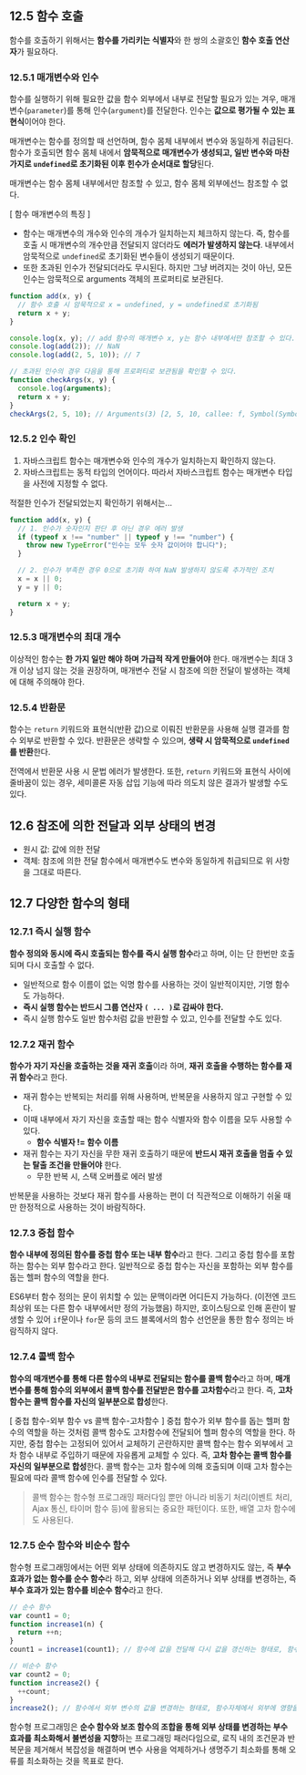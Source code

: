 ## 12.5 함수 호출

함수를 호출하기 위해서는 **함수를 가리키는 식별자**와 한 쌍의 소괄호인 **함수 호출 연산자**가 필요하다.

### 12.5.1 매개변수와 인수

함수를 실행하기 위해 필요한 값을 함수 외부에서 내부로 전달할 필요가 있는 겨우, 매개변수(`parameter`)를 통해 인수(`argument`)를 전달한다. 인수는 **값으로 평가될 수 있는 표현식**이어야 한다.

매개변수는 함수를 정의할 때 선언하며, 함수 몸체 내부에서 변수와 동일하게 취급된다. 함수가 호출되면 함수 몸체 내에서 **암묵적으로 매개변수가 생성되고, 일반 변수와 마찬가지로 `undefined`로 초기화된 이후 힌수가 순서대로 할당**된다.

매개변수는 함수 몸체 내부에서만 참조할 수 있고, 함수 몸체 외부에선느 참조할 수 없다.

[ 함수 매개변수의 특징 ]

- 함수는 매개변수의 개수와 인수의 개수가 일치하는지 체크하지 않는다. 즉, 함수를 호출 시 매개변수의 개수만큼 전달되지 않더라도 **에러가 발생하지 않는다**. 내부에서 암묵적으로 `undefined`로 초기화된 변수들이 생성되기 때문이다.
- 또한 초과된 인수가 전달되더라도 무시된다. 하지만 그냥 버려지는 것이 아닌, 모든 인수는 암묵적으로 arguments 객체의 프로퍼티로 보관된다.

```javascript
function add(x, y) {
  // 함수 호출 시 암묵적으로 x = undefined, y = undefined로 초기화됨
  return x + y;
}

console.log(x, y); // add 함수의 매개변수 x, y는 함수 내부에서만 참조할 수 있다.
console.log(add(2)); // NaN
console.log(add(2, 5, 10)); // 7

// 초과된 인수의 경우 다음을 통해 프로퍼티로 보관됨을 확인할 수 있다.
function checkArgs(x, y) {
  console.log(arguments);
  return x + y;
}
checkArgs(2, 5, 10); // Arguments(3) [2, 5, 10, callee: f, Symbol(Symbol.iterator): f]
```

### 12.5.2 인수 확인

1. 자바스크립트 함수는 매개변수와 인수의 개수가 일치하는지 확인하지 않는다.
2. 자바스크립트는 동적 타입의 언어이다. 따라서 자바스크립트 함수는 매개변수 타입을 사전에 지정할 수 없다.

적절한 인수가 전달되었는지 확인하기 위해서는...

```javascript
function add(x, y) {
  // 1. 인수가 숫자인지 판단 후 아닌 경우 에러 발생
  if (typeof x !== "number" || typeof y !== "number") {
    throw new TypeError("인수는 모두 숫자 값이어야 합니다");
  }

  // 2. 인수가 부족한 경우 0으로 초기화 하여 NaN 발생하지 않도록 추가적인 조치
  x = x || 0;
  y = y || 0;

  return x + y;
}
```

### 12.5.3 매개변수의 최대 개수

이상적인 함수는 **한 가지 일만 해야 하며 가급적 작게 만들어야** 한다.
매개변수는 최대 3개 이상 넘지 않는 것을 권장하며, 매개변수 전달 시 참조에 의한 전달이 발생하는 객체에 대해 주의해야 한다.

### 12.5.4 반환문

함수는 `return` 키워드와 표현식(반환 값)으로 이뤄진 반환문을 사용해 실행 결과를 함수 외부로 반환할 수 있다.
반환문은 생략할 수 있으며, **생략 시 암묵적으로 `undefined`를 반환**한다.

전역에서 반환문 사용 시 문법 에러가 발생한다.
또한, `return` 키워드와 표현식 사이에 줄바꿈이 있는 경우, 세미콜론 자동 삽입 기능에 따라 의도치 않은 결과가 발생할 수도 있다.

## 12.6 참조에 의한 전달과 외부 상태의 변경

- 원시 값: 값에 의한 전달
- 객체: 참조에 의한 전달
  함수에서 매개변수도 변수와 동일하게 취급되므로 위 사항을 그대로 따른다.

## 12.7 다양한 함수의 형태

### 12.7.1 즉시 실행 함수

**함수 정의와 동시에 즉시 호출되는 함수를 즉시 실행 함수**라고 하며, 이는 단 한번만 호출되며 다시 호출할 수 없다.

- 일반적으로 함수 이름이 없는 익명 함수를 사용하는 것이 일반적이지만, 기명 함수도 가능하다.
- **즉시 실행 함수는 반드시 그룹 연산자 `( ... )`로 감싸야 한다.**
- 즉시 실행 함수도 일반 함수처럼 값을 반환할 수 있고, 인수를 전달할 수도 있다.

### 12.7.2 재귀 함수

**함수가 자기 자신을 호출하는 것을 재귀 호출**이라 하며, **재귀 호출을 수행하는 함수를 재귀 함수**라고 한다.

- 재귀 함수는 반복되는 처리를 위해 사용하며, 반복문을 사용하지 않고 구현할 수 있다.
- 이때 내부에서 자기 자신을 호출할 때는 함수 식별자와 함수 이름을 모두 사용할 수 있다.
  - **함수 식별자 != 함수 이름**
- 재귀 함수는 자기 자신을 무한 재귀 호출하기 때문에 **반드시 재귀 호출을 멈출 수 있는 탈출 조건을 만들어야** 한다.
  - 무한 반복 시, 스택 오버플로 에러 발생

반복문을 사용하는 것보다 재귀 함수를 사용하는 편이 더 직관적으로 이해하기 쉬울 때만 한정적으로 사용하는 것이 바람직하다.

### 12.7.3 중첩 함수

**함수 내부에 정의된 함수를 중첩 함수 또는 내부 함수**라고 한다. 그리고 중첩 함수를 포함하는 함수는 외부 함수라고 한다.
일반적으로 중첩 함수는 자신을 포함하는 외부 함수를 돕는 헬퍼 함수의 역할을 한다.

ES6부터 함수 정의는 문이 위치할 수 있는 문맥이라면 어디든지 가능하다. (이전엔 코드 최상위 또는 다른 함수 내부에서만 정의 가능했음)
하지만, 호이스팅으로 인해 혼란이 발생할 수 있어 `if`문이나 `for`문 등의 코드 블록에서의 함수 선언문을 통한 함수 정의는 바람직하지 않다.

### 12.7.4 콜백 함수

**함수의 매개변수를 통해 다른 함수의 내부로 전달되는 함수를 콜백 함수**라고 하며, **매개변수를 통해 함수의 외부에서 콜백 함수를 전달받은 함수를 고차함수**라고 한다.
즉, **고차 함수는 콜백 함수를 자신의 일부분으로 합성**한다.

[ 중첩 함수-외부 함수 vs 콜백 함수-고차함수 ]
중첩 함수가 외부 함수를 돕는 헬퍼 함수의 역할을 하는 것처럼 콜백 함수도 고차함수에 전달되어 헬퍼 함수의 역할을 한다.
하지만, 중첩 함수는 고정되어 있어서 교체하기 곤란하지만 콜백 함수는 함수 외부에서 고차 함수 내부로 주입하기 때문에 자유롭게 교체할 수 있다.
즉, **고차 함수는 콜백 함수를 자신의 일부분으로 합성**한다.
콜백 함수는 고차 함수에 의해 호출되며 이때 고차 함수는 필요에 따라 콜백 함수에 인수를 전달할 수 있다.

> 콜백 함수는 함수형 프로그래밍 패러다임 뿐만 아니라 비동기 처리(이벤트 처리, Ajax 통신, 타이머 함수 등)에 활용되는 중요한 패턴이다.
> 또한, 배열 고차 함수에도 사용된다.

### 12.7.5 순수 함수와 비순수 함수

함수형 프로그래밍에서는 어떤 외부 상태에 의존하지도 않고 변경하지도 않는, 즉 **부수 효과가 없는 함수를 순수 함수**라 하고, 외부 상태에 의존하거나 외부 상태를 변경하는, 즉 **부수 효과가 있는 함수를 비순수 함수**라고 한다.

```javascript
// 순수 함수
var count1 = 0;
function increase1(n) {
  return ++n;
}
count1 = increase1(count1); // 함수에 값을 전달해 다시 값을 갱신하는 형태로, 함수 내부에서 외부 변수에 영향을 미치지 않음

// 비순수 함수
var count2 = 0;
function increase2() {
  ++count;
}
increase2(); // 함수에서 외부 변수의 값을 변경하는 형태로, 함수자체에서 외부에 영향을 미침
```

함수형 프로그래밍은 **순수 함수와 보조 함수의 조합을 통해 외부 상태를 변경하는 부수 효과를 최소화해서 불변성을 지향**하는 프로그래밍 패러다임으로, 로직 내의 조건문과 반복문을 제거해서 복잡성을 해결하며 변수 사용을 억제하거나 생명주기 최소화를 통해 오류를 최소화하는 것을 목표로 한다.
